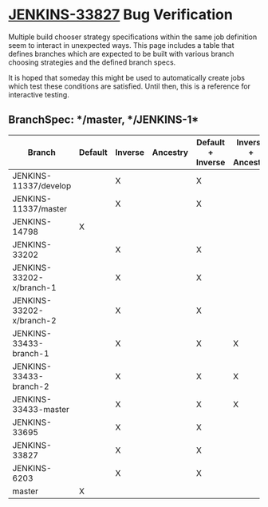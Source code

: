 # [JENKINS-33827](https://issues.jenkins-ci.org/browse/JENKINS-33827) Bug Verification

Multiple build chooser strategy specifications within the same job definition seem to interact
in unexpected ways.  This page includes a table that defines branches which are expected to 
be built with various branch choosing strategies and the defined branch specs.

It is hoped that someday this might be used to automatically create jobs which test these
conditions are satisfied.  Until then, this is a reference for interactive testing.

## BranchSpec: \*/master, \*/JENKINS-1\*

| Branch                   | Default | Inverse | Ancestry | Default + Inverse | Inverse + Ancestry | Inverse + Inverse |
|--------------------------|---------|---------|----------|-------------------|--------------------|-------------------|
|    JENKINS-11337/develop |         |    X    |          |         X         |                    |                   |
|     JENKINS-11337/master |         |    X    |          |         X         |                    |                   |
|            JENKINS-14798 |    X    |         |          |                   |                    |         X         |
|            JENKINS-33202 |         |    X    |          |         X         |                    |                   |
| JENKINS-33202-x/branch-1 |         |    X    |          |         X         |                    |                   |
| JENKINS-33202-x/branch-2 |         |    X    |          |         X         |                    |                   |
|   JENKINS-33433-branch-1 |         |    X    |          |         X         |          X         |                   |
|   JENKINS-33433-branch-2 |         |    X    |          |         X         |          X         |                   |
|     JENKINS-33433-master |         |    X    |          |         X         |          X         |                   |
|            JENKINS-33695 |         |    X    |          |         X         |                    |                   |
|            JENKINS-33827 |         |    X    |          |         X         |                    |                   |
|             JENKINS-6203 |         |    X    |          |         X         |                    |                   |
|                   master |    X    |         |          |                   |                    |         X         |
